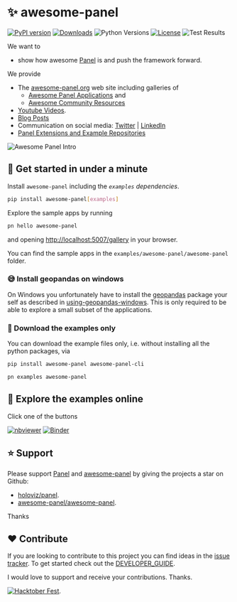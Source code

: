 # ✨ awesome-panel

[![PyPI version](https://badge.fury.io/py/awesome-panel.svg)](https://pypi.org/project/awesome-panel/)
[![Downloads](https://pepy.tech/badge/awesome-panel/month)](https://pepy.tech/project/awesome-panel)
![Python Versions](https://img.shields.io/badge/python-3.9%20%7C%203.10-blue)
[![License](https://img.shields.io/badge/License-MIT%202.0-blue.svg)](https://opensource.org/licenses/MIT)
![Test Results](https://github.com/awesome-panel/awesome-panel/actions/workflows/tests.yaml/badge.svg?branch=main)

We want to

- show how awesome [Panel](https://awesome-panel.org) is and push the framework forward.

We provide

- The [awesome-panel.org](https://awesome-panel.org) web site including galleries of
  - [Awesome Panel Applications](https://awesome-panel.org/gallery) and
  - [Awesome Community Resources](https://awesome-panel.org/awesome_list)
- [Youtube Videos](https://www.youtube.com/playlist?list=PLrrcIlm1vLr69f4CsTlrO0wSNBw6VbsJA).
- [Blog Posts](https://medium.com/@marcskovmadsen)
- Communication on social media: [Twitter](https://twitter.com/home) | [LinkedIn](https://www.linkedin.com/in/marcskovmadsen/)
- [Panel Extensions and Example Repositories](https://github.com/orgs/awesome-panel/repositories)

![Awesome Panel Intro](https://github.com/awesome-panel/awesome-panel/blob/master/assets/videos/awesome-panel-intro.gif?raw=true)

## 🚀 Get started in under a minute

Install `awesome-panel` including the *`examples` dependencies*.

```bash
pip install awesome-panel[examples]
```

Explore the sample apps by running

```bash
pn hello awesome-panel
```

and opening [http://localhost:5007/gallery](http://localhost:5007/gallery) in your browser.

You can find the sample apps in the `examples/awesome-panel/awesome-panel` folder.

### 😅 Install geopandas on windows

On Windows you unfortunately have to install the [geopandas](https://geopandas.org/en/stable/) package your self as described in [using-geopandas-windows](https://geoffboeing.com/2014/09/using-geopandas-windows/). This is only required to be able to explore a small subset of the applications.

### 📁 Download the examples only

You can download the example files only, i.e. without installing all the python packages, via

```bash
pip install awesome-panel awesome-panel-cli
```

```bash
pn examples awesome-panel
```

## 📒 Explore the examples online

Click one of the buttons

[![nbviewer](https://raw.githubusercontent.com/jupyter/design/master/logos/Badges/nbviewer_badge.svg)](https://nbviewer.org/github/awesome-panel/awesome-panel/tree/main/examples/)
[![Binder](https://mybinder.org/badge_logo.svg)](https://mybinder.org/v2/gh/awesome-panel/awesome-panel/HEAD)

## ⭐ Support

Please support [Panel](https://panel.holoviz.org) and
[awesome-panel](https://awesome-panel.org) by giving the projects a star on Github:

- [holoviz/panel](https://github.com/holoviz/panel).
- [awesome-panel/awesome-panel](https://github.com/awesome-panel/awesome-panel).

Thanks

## ❤️ Contribute

If you are looking to contribute to this project you can find ideas in the [issue tracker](https://github.com/awesome-panel/awesome-panel/issues). To get started check out the [DEVELOPER_GUIDE](DEVELOPER_GUIDE.md).

I would love to support and receive your contributions. Thanks.

[![Hacktober Fest](https://github.blog/wp-content/uploads/2022/10/hacktoberfestbanner.jpeg?fit=1200%2C630)](https://github.com/awesome-panel/awesome-panel/issues).

